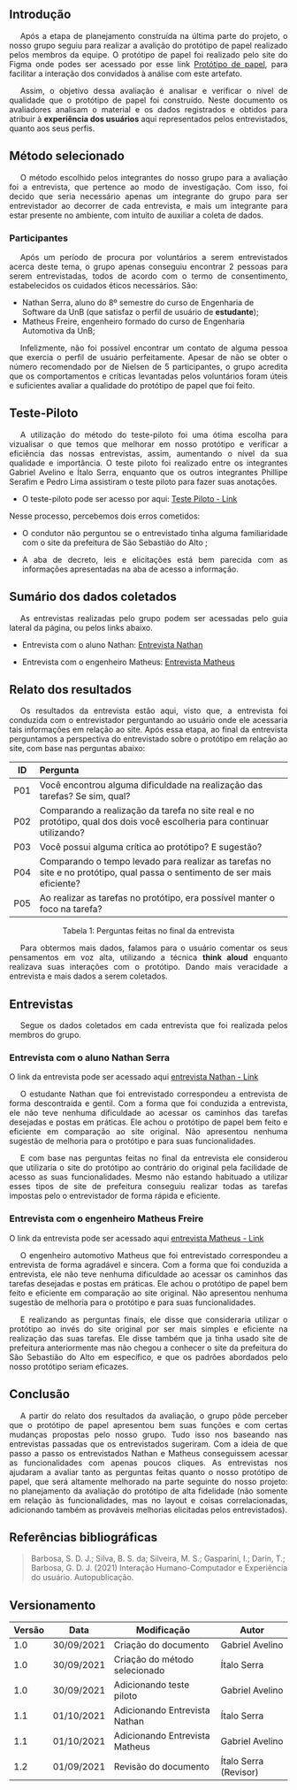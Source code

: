 ## Introdução

<p style="text-indent: 20px; text-align: justify"> 
Após a etapa de planejamento construída na última parte do projeto, o nosso grupo seguiu para realizar a avalição do protótipo de papel realizado pelos membros da equipe. O protótipo de papel foi realizado pelo site do <a>Figma</a> onde podes ser acessado por esse link <a href='https://www.figma.com/embed?embed_host=share&url=https%3A%2F%2Fwww.figma.com%2Fproto%2Fri5UXhUfjGzJDhO1XbRclC%2FIHC%3Fpage-id%3D7%253A54%26node-id%3D36%253A5%26viewport%3D241%252C48%252C0.31%26scaling%3Dmin-zoom%26starting-point-node-id%3D36%253A5'>Protótipo de papel</a>, para facilitar a interação dos convidados à análise com este artefato.
</p>
<p style="text-indent: 20px; text-align: justify"> 
Assim, o objetivo dessa avaliação é analisar e verificar o nível de qualidade que o protótipo de papel foi construído. Neste documento os avaliadores analisam o material e os dados registrados e obtidos para atribuir à <b>experiência dos usuários</b> aqui representados pelos entrevistados, quanto aos seus perfis.
</p>

## Método selecionado

<p style="text-indent: 20px; text-align: justify"> 
O método escolhido pelos integrantes do nosso grupo para a avaliação foi a entrevista, que pertence ao modo de investigação. Com isso, foi decido que seria necessário apenas um integrante do grupo para ser entrevistador ao decorrer de cada entrevista, e mais um integrante para estar presente no ambiente, com intuito de auxiliar a coleta de dados.
</p>

### Participantes

<p style="text-indent: 20px; text-align: justify"> 
Após um período de procura por voluntários a serem entrevistados acerca deste tema, o grupo apenas conseguiu encontrar 2 pessoas para serem entrevistadas, todos de acordo com o termo de consentimento, estabelecidos os cuidados éticos necessários. São:
</p>

- Nathan Serra, aluno do 8º semestre do curso de Engenharia de Software da UnB (que satisfaz o perfil de usuário de <b>estudante</b>);
- Matheus Freire, engenheiro formado do curso de Engenharia Automotiva da UnB;

<p style="text-indent: 20px; text-align: justify"> 
Infelizmente, não foi possível encontrar um contato de alguma pessoa que exercia o perfil de usuário perfeitamente. Apesar de não se obter o número recomendado por de Nielsen de 5 participantes, o grupo acredita que os comportamentos e críticas levantadas pelos voluntários foram úteis e suficientes avaliar a qualidade do protótipo de papel que foi feito.
</p>

## Teste-Piloto

<p style="text-indent: 20px; text-align: justify"> 
A utilização do método do teste-piloto foi uma ótima escolha para vizualisar o que temos que melhorar em nosso protótipo e verificar a eficiência das nossas entrevistas, assim, aumentando o nível da sua qualidade e importância.
O teste piloto foi realizado entre os integrantes Gabriel Avelino e Ítalo Serra, enquanto que os outros integrantes Phillipe Serafim e Pedro Lima assistiram o teste piloto para fazer suas anotações.
</p>

- O teste-piloto pode ser acesso por aqui: [Teste Piloto - Link](docs/proj/testePilotoBaixa.md)

Nesse processo, percebemos dois erros cometidos:

- <p style="text-align: justify"> O condutor não perguntou se o entrevistado tinha alguma familiaridade com o site da prefeitura de São Sebastião do Alto ;</p>
- <p style="text-align: justify"> A aba de decreto, leis e elicitações está bem parecida com as informações apresentadas na aba de acesso a informação.</p>

## Sumário dos dados coletados

<p style="text-indent: 20px; text-align: justify"> 
As entrevistas realizadas pelo grupo podem ser acessadas pelo guia lateral da página, ou pelos links abaixo.
</p>

- Entrevista com o aluno Nathan: [Entrevista Nathan](docs/proj/entrevistaNathan.md)

- Entrevista com o engenheiro Matheus: [Entrevista Matheus](docs/proj/entrevistaMatheus.md)

## Relato dos resultados

<p style="text-indent: 20px; text-align: justify"> 
Os resultados da entrevista estão aqui, visto que, a entrevista foi conduzida com o entrevistador perguntando ao usuário onde ele acessaria tais informações em relação ao site. Após essa etapa, ao final da entrevista perguntamos a perspectiva do entrevistado sobre o protótipo em relação ao site, com base nas perguntas abaixo:
</p>

| ID  | Pergunta                                                                                                                  |
| :-: | :------------------------------------------------------------------------------------------------------------------------ |
| P01 | Você encontrou alguma dificuldade na realização das tarefas? Se sim, qual?                                                |
| P02 | Comparando a realização da tarefa no site real e no protótipo, qual dos dois você escolheria para continuar utilizando?   |
| P03 | Você possui alguma crítica ao protótipo? E sugestão?                                                                      |
| P04 | Comparando o tempo levado para realizar as tarefas no site e no protótipo, qual passa o sentimento de ser mais eficiente? |
| P05 | Ao realizar as tarefas no protótipo, era possível manter o foco na tarefa?                                                |

<center>
<figcaption>Tabela 1: Perguntas feitas no final da entrevista</figcaption>
</center>

<p style="text-indent: 20px; text-align: justify">
Para obtermos mais dados, falamos para o usuário comentar os seus pensamentos em voz alta, utilizando a técnica <b>think aloud</b> enquanto realizava suas interações com o protótipo. Dando mais veracidade a entrevista e mais dados a serem coletados.
</p>

## Entrevistas

<p style="text-indent: 20px; text-align: justify">
Segue os dados coletados em cada entrevista que foi realizada pelos membros do grupo.
</p>

### Entrevista com o aluno Nathan Serra

O link da entrevista pode ser acessado aqui [entrevista Nathan - Link](entrevistaNathan.md)

<p style="text-indent: 20px; text-align: justify">
O estudante Nathan que foi entrevistado correspondeu a entrevista de forma descontraída e gentil. Com a forma que foi conduzida a entrevista, ele não teve nenhuma dificuldade ao acessar os caminhos das tarefas desejadas e postas em práticas. Ele achou o protótipo de papel bem feito e eficiente em comparação ao site original. Não apresentou nenhuma sugestão de melhoria para o protótipo e para suas funcionalidades.
</p>

<p style="text-indent: 20px; text-align: justify">
E com base nas perguntas feitas no final da entrevista ele considerou que utilizaria o site do protótipo ao contrário do original pela facilidade de acesso as suas funcionalidades. Mesmo não estando habituado a utilizar esses tipos de site de prefeitura conseguiu realizar todas as tarefas impostas pelo o entrevistador de forma rápida e eficiente.
</p>

### Entrevista com o engenheiro Matheus Freire

O link da entrevista pode ser acessado aqui [entrevista Matheus - Link](entrevistaMatheus.md)

<p style="text-indent: 20px; text-align: justify">
O engenheiro automotivo Matheus que foi entrevistado correspondeu a entrevista de forma agradável e sincera. Com a forma que foi conduzida a entrevista, ele não teve nenhuma dificuldade ao acessar os caminhos das tarefas desejadas e postas em práticas. Ele achou o protótipo de papel bem feito e eficiente em comparação ao site original. Não apresentou nenhuma sugestão de melhoria para o protótipo e para suas funcionalidades.
</p>

<p style="text-indent: 20px; text-align: justify">
E realizando as perguntas finais, ele disse que consideraria utilizar o protótipo ao invés do site original por ser mais simples e eficiente na realização das suas tarefas. Ele disse também que ja tinha usado site de prefeitura anteriormente mas não chegou a conhecer o site da prefeitura do São Sebastião do Alto em específico, e que os padrões abordados pelo nosso protótipo seriam eficazes.
</p>

## Conclusão

<p style="text-indent: 20px; text-align: justify"> 
A partir do relato dos resultados da avaliação, o grupo pôde perceber que o protótipo de papel apresentou bem suas funções e com certas mudanças propostas pelo nosso grupo. Tudo isso nos baseando nas entrevistas passadas que os entrevistados sugeriram. Com a ideia de que passo a passo os entrevistados Nathan e Matheus conseguissem acessar as funcionalidades com apenas poucos cliques.
As entrevistas nos ajudaram a avaliar tanto as perguntas feitas quanto o nosso protótipo de papel, que será altamente melhorado na parte seguinte do nosso projeto: no planejamento da avaliação do protótipo de alta fidelidade (não somente em relação às funcionalidades, mas no layout e coisas correlacionadas, adicionando também as prováveis melhorias elicitadas pelos entrevistados).
</p>

## Referências bibliográficas

> Barbosa, S. D. J.; Silva, B. S. da; Silveira, M. S.; Gasparini, I.; Darin, T.; Barbosa, G. D. J. (2021) Interação Humano-Computador e Experiência do usuário. Autopublicação.

## Versionamento

| Versão | Data       | Modificação                    | Autor                 |
| ------ | ---------- | ------------------------------ | --------------------- |
| 1.0    | 30/09/2021 | Criação do documento           | Gabriel Avelino       |
| 1.0    | 30/09/2021 | Criação do método selecionado  | Ítalo Serra           |
| 1.0    | 30/09/2021 | Adicionando teste piloto       | Gabriel Avelino       |
| 1.1    | 01/10/2021 | Adicionando Entrevista Nathan  | Ítalo Serra           |
| 1.1    | 01/10/2021 | Adicionando Entrevista Matheus | Gabriel Avelino       |
| 1.2    | 01/09/2021 | Revisão do documento           | Ítalo Serra (Revisor) |
